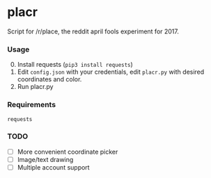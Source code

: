 # placr
Script for /r/place, the reddit april fools experiment for 2017.

### Usage
0. Install requests (`pip3 install requests`)
1. Edit `config.json` with your credentials, edit `placr.py` with desired coordinates and color.
2. Run placr.py
### Requirements
`requests`
### TODO
- [ ] More convenient coordinate picker
- [ ] Image/text drawing
- [ ] Multiple account support
